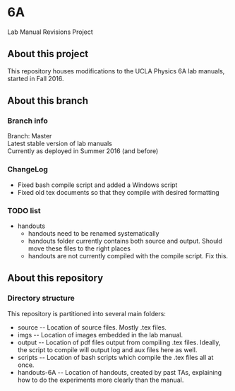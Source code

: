 # 6A
Lab Manual Revisions Project

## About this project
This repository houses modifications to the UCLA Physics 6A lab manuals,
started in Fall 2016.

## About this branch

### Branch info
Branch: Master  
Latest stable version of lab manuals  
Currently as deployed in Summer 2016 (and before)

### ChangeLog
* Fixed bash compile script and added a Windows script
* Fixed old tex documents so that they compile with desired formatting

### TODO list

* handouts
  * handouts need to be renamed systematically
  * handouts folder currently contains both source and output.  Should move these
  files to the right places
  * handouts are not currently compiled with the compile script.  Fix this.

## About this repository

### Directory structure

This repository is partitioned into several main folders:

* source -- Location of source files.  Mostly .tex files.
* imgs -- Location of images embedded in the lab manual.
* output -- Location of pdf files output from compiling .tex files.  Ideally,
  the script to compile will output log and aux files here as well.
* scripts -- Location of bash scripts which compile the .tex files all at once.
* handouts-6A -- Location of handouts, created by past TAs, 
explaining how to do the experiments more clearly than the manual.

